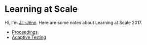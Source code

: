# Learning at Scale

Hi, I'm [Jill-Jênn](https://jilljenn.github.io). Here are some notes about Learning at Scale 2017.

- [Proceedings](http://dl.acm.org/citation.cfm?id=3051457&preflayout=flat)
- [Adaptive Testing](/las2017/adaptive-testing)
